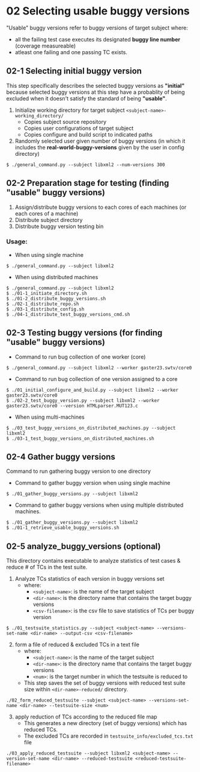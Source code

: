 # 02 Selecting usable buggy versions
"Usable" buggy versions refer to buggy versions of target subject where:
* all the failing test case executes its designated **buggy line number** (coverage measureable)
* atleast one failing and one passing TC exists.


## 02-1 Selecting initial buggy version
This step specifically describes the selected buggy versions as **"initial"** because selected buggy versions at this step have a probablity of being excluded when it doesn't satisfy the standard of being **"usable"**.

1. Initialize working directory for target subject ``<subject-name>-working_directory/``
    * Copies subject source repository
    * Copies user configurations of target subject
    * Copies configure and build script to indicated paths
2. Randomly selected user given number of buggy versions (in which it includes the **real-world-buggy-versions** given by the user in config directory)

```
$ ./general_command.py --subject libxml2 --num-versions 300
```

## 02-2 Preparation stage for testing (finding "usable" buggy versions)
1. Assign/distribute buggy versions to each cores of each machines (or each cores of a machine)
2. Distribute subject directory
3. Distribute buggy version testing bin

### Usage:
* When using single machine
```
$ ./general_command.py --subject libxml2
```

* When using distributed machines
```
$ ./general_command.py --subject libxml2
$ ./01-1_initiate_directory.sh
$ ./01-2_distribute_buggy_versions.sh
$ ./02-1_distribute_repo.sh
$ ./03-1_distribute_config.sh
$ ./04-1_distribute_test_buggy_versions_cmd.sh
```


## 02-3 Testing buggy versions (for finding "usable" buggy versions)
* Command to run bug collection of one worker (core)
```
$ ./general_command.py --subject libxml2 --worker gaster23.swtv/core0
```

* Command to run bug collection of one version assigned to a core
```
$ ./01_initial_configure_and_build.py --subject libxml2 --worker gaster23.swtv/core0
$ ./02-2_test_buggy_version.py --subject libxml2 --worker gaster23.swtv/core0 --version HTMLparser.MUT123.c
```

* When using multi-machines
```
$ ./03_test_buggy_versions_on_distributed_machines.py --subject libxml2
$ ./03-1_test_buggy_versions_on_distributed_machines.sh
```


## 02-4 Gather buggy versions
Command to run gathering buggy version to one directory

* Command to gather buggy version when using single machine
```
$ ./01_gather_buggy_versions.py --subject libxml2
```

* Command to gather buggy versions when using multiple distributed machines.
```
$ ./01_gather_buggy_versions.py --subject libxml2
$ ./01-1_retrieve_usable_buggy_versions.sh
```


## 02-5 analyze_buggy_versions (optional)
This directory contains executable to analyze statistics of test cases & reduce # of TCs in the test suite.

1. Analyze TCs statistics of each version in buggy versions set
    * where:
        * ``<subject-name>``: is the name of the target subject
        * ``<dir-name>``: is the directory name that contains the target buggy versions
        * ``<csv-filename>``: is the csv file to save statistics of TCs per buggy version
```
$ ./01_testsuite_statistics.py --subject <subject-name> --versions-set-name <dir-name> --output-csv <csv-filename>
```

2. form a file of reduced & excluded TCs in a text file
    * where:
        * ``<subject-name>``: is the name of the target subject
        * ``<dir-name>``: is the directory name that contains the target buggy versions
        * ``<num>``: is the target number in which the testsuite is reduced to
    * This step saves the set of buggy versions with reduced test suite size within ``<dir-name>-reduced/`` directory.
```
./02_form_reduced_testsuite --subject <subject-name> --versions-set-name <dir-name> --testsuite-size <num>
```

3. apply reduction of TCs according to the reduced file map
    * This generates a new directory (set of buggy versions) which has reduced TCs.
    * The excluded TCs are recorded in ``testsuite_info/excluded_tcs.txt`` file
```
./03_apply_reduced_testsuite --subject libxml2 <subject-name> --version-set-name <dir-name> --reduced-testsuite <reduced-testsuite-filename>
```